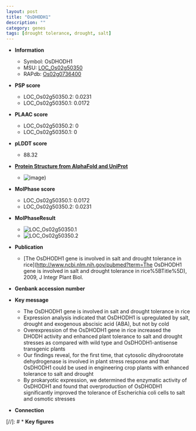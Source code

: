 ```yaml
---
layout: post
title: "OsDHODH1"
description: ""
category: genes
tags: [drought tolerance, drought, salt]
---
```


* **Information**  
    + Symbol: OsDHODH1  
    + MSU: [LOC_Os02g50350](http://rice.plantbiology.msu.edu/cgi-bin/ORF_infopage.cgi?orf=LOC_Os02g50350)  
    + RAPdb: [Os02g0736400](http://rapdb.dna.affrc.go.jp/viewer/gbrowse_details/irgsp1?name=Os02g0736400)  

* **PSP score**  
    + LOC_Os02g50350.2: 0.0231 
    + LOC_Os02g50350.1: 0.0172 

* **PLAAC score**  
    + LOC_Os02g50350.2: 0 
    + LOC_Os02g50350.1: 0 

* **pLDDT score**
    + 88.32

* **[Protein Structure from AlphaFold and UniProt](https://www.uniprot.org/uniprotkb/Q6Z744/entry#structure)**
    + ![image](https://ricepsp.github.io/images/Q6/AF-Q6Z744-F1.png))

* **MolPhase score**
    + LOC_Os02g50350.1: 0.0172
    + LOC_Os02g50350.2: 0.0231

* **MolPhaseResult**
    + ![LOC_Os02g50350.1](https://ricepsp.github.io/pictures/LOC_Os02g/LOC_Os02g50350.1.png)
    + ![LOC_Os02g50350.2](https://ricepsp.github.io/pictures/LOC_Os02g/LOC_Os02g50350.2.png)

* **Publication**  
    + [The OsDHODH1 gene is involved in salt and drought tolerance in rice](http://www.ncbi.nlm.nih.gov/pubmed?term=The OsDHODH1 gene is involved in salt and drought tolerance in rice%5BTitle%5D), 2009, J Integr Plant Biol.

* **Genbank accession number**  

* **Key message**  
    + The OsDHODH1 gene is involved in salt and drought tolerance in rice
    + Expression analysis indicated that OsDHODH1 is upregulated by salt, drought and exogenous abscisic acid (ABA), but not by cold
    + Overexpression of the OsDHODH1 gene in rice increased the DHODH activity and enhanced plant tolerance to salt and drought stresses as compared with wild type and OsDHODH1-antisense transgenic plants
    + Our findings reveal, for the first time, that cytosolic dihydroorotate dehydrogenase is involved in plant stress response and that OsDHODH1 could be used in engineering crop plants with enhanced tolerance to salt and drought
    + By prokaryotic expression, we determined the enzymatic activity of OsDHODH1 and found that overproduction of OsDHODH1 significantly improved the tolerance of Escherichia coli cells to salt and osmotic stresses

* **Connection**  

[//]: # * **Key figures**  


